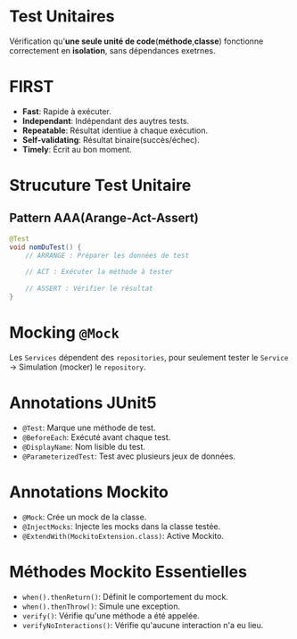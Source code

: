 # Test Unitaires
Vérification qu'__une seule unité de code__(__méthode__,__classe__) fonctionne correctement en __isolation__, sans dépendances exetrnes.

# FIRST
- __Fast__: Rapide à exécuter.
- __Independant__: Indépendant des auytres tests.
- __Repeatable__: Résultat identiue à chaque exécution.
- __Self-validating__: Résultat binaire(succès/échec).
- __Timely__: Écrit au bon moment.

# Strucuture Test Unitaire

## Pattern AAA(Arange-Act-Assert)
```java
@Test
void nomDuTest() {
    // ARRANGE : Préparer les données de test
    
    // ACT : Exécuter la méthode à tester
    
    // ASSERT : Vérifier le résultat
}
```

# Mocking `@Mock`
Les `Services` dépendent des `repositories`, pour seulement tester le `Service` -> Simulation (mocker) le `repository`.

# Annotations JUnit5
- `@Test`: Marque une méthode de test.
- `@BeforeEach`: Exécuté avant chaque test.
- `@DisplayName`: Nom lisible du test.
- `@ParameterizedTest`: Test avec plusieurs jeux de données.

# Annotations Mockito
- `@Mock`: Crée un mock de la classe.
- `@InjectMocks`: Injecte les mocks dans la classe testée.
- `@ExtendWith(MockitoExtension.class)`: Active Mockito.

# Méthodes Mockito Essentielles
- `when().thenReturn()`: Définit le comportement du mock.
- `when().thenThrow()`: Simule une exception.
- `verify()`: Vérifie qu'une méthode a été appelée.
- `verifyNoInteractions()`: Vérifie qu'aucune interaction n'a eu lieu.